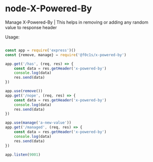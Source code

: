 # node-X-Powered-By

Manage X-Powered-By | This helps in removing or adding any random value to response header

Usage:

```javascript

const app = require('express')()
const {remove, manage} = require('@f0c1s/x-powered-by')

app.get('/has', (req, res) => {
    const data = res.getHeader('x-powered-by')
    console.log(data)
    res.send(data)
})

app.use(remove())
app.get('/nope', (req, res) => {
    const data = res.getHeader('x-powered-by')
    console.log(data)
    res.send(data)
})

app.use(manage('a-new-value'))
app.get('/managed', (req, res) => {
    const data = res.getHeader('x-powered-by')
    console.log(data)
    res.send(data)
})

app.listen(9001)

```
